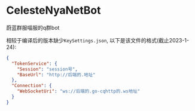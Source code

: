 # CelesteNyaNetBot

蔚蓝群服喵服的q群bot

相较于编译后的版本缺少`KeySettings.json`, 以下是该文件的格式(截止2023-1-24):

```json
{
  "TokenService": {
    "Session": "session号",
    "BaseUrl": "http://后端的.地址"
  },
  "Connection": {
    "WebSocketUri": "ws://后端的.go-cqhttp的.ws地址"
  }
}
```